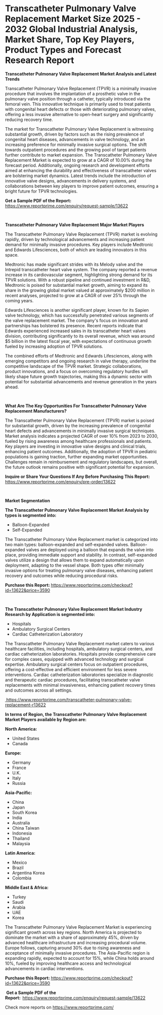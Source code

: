 <p><h1>Transcatheter Pulmonary Valve Replacement Market Size 2025 - 2032 Global Industrial Analysis, Market Share, Top Key Players, Product Types and Forecast Research Report</h1></p><p><strong>Transcatheter Pulmonary Valve Replacement Market Analysis and Latest Trends</strong></p>
<p><p>Transcatheter Pulmonary Valve Replacement (TPVR) is a minimally invasive procedure that involves the implantation of a prosthetic valve in the pulmonary valve position through a catheter, typically introduced via the femoral vein. This innovative technique is primarily used to treat patients with congenital heart defects or those with deteriorating pulmonary valves, offering a less invasive alternative to open-heart surgery and significantly reducing recovery time.</p><p>The market for Transcatheter Pulmonary Valve Replacement is witnessing substantial growth, driven by factors such as the rising prevalence of congenital heart diseases, advancements in valve technology, and an increasing preference for minimally invasive surgical options. The shift towards outpatient procedures and the growing pool of target patients further contribute to market expansion. The Transcatheter Pulmonary Valve Replacement Market is expected to grow at a CAGR of 10.00% during the forecast period. Additionally, ongoing research and development efforts aimed at enhancing the durability and effectiveness of transcatheter valves are bolstering market dynamics. Latest trends include the introduction of innovative valve designs, advancements in delivery systems, and collaborations between key players to improve patient outcomes, ensuring a bright future for TPVR technologies.</p></p>
<p><strong>Get a Sample PDF of the Report:&nbsp;</strong> <a href="https://www.reportprime.com/enquiry/request-sample/13622?utm_campaign=3024&utm_medium=2&utm_source=Github&utm_content=ia&utm_term=20032025&utm_id=transcatheter-pulmonary-valve-replacement">https://www.reportprime.com/enquiry/request-sample/13622</a></p>
<p>&nbsp;</p>
<p><strong>Transcatheter Pulmonary Valve Replacement Major Market Players</strong></p>
<p><p>The Transcatheter Pulmonary Valve Replacement (TPVR) market is evolving rapidly, driven by technological advancements and increasing patient demand for minimally invasive procedures. Key players include Medtronic and Edwards Lifesciences, both of which are leading innovators in this space.</p><p>Medtronic has made significant strides with its Melody valve and the Intrepid transcatheter heart valve system. The company reported a revenue increase in its cardiovascular segment, highlighting strong demand for its TPVR solutions. With a robust pipeline and continued investment in R&D, Medtronic is poised for substantial market growth, aiming to expand its share in the growing global market valued at approximately $200 million in recent analyses, projected to grow at a CAGR of over 25% through the coming years.</p><p>Edwards Lifesciences is another significant player, known for its Sapien valve technology, which has successfully penetrated various segments of the valve replacement market. The company's focus on innovation and partnerships has bolstered its presence. Recent reports indicate that Edwards experienced increased sales in its transcatheter heart valves division, contributing significantly to its overall revenue, which was around $5 billion in the latest fiscal year, with expectations of continuous growth fueled by increasing adoption of TPVR solutions.</p><p>The combined efforts of Medtronic and Edwards Lifesciences, along with emerging competitors and ongoing research in valve therapy, underline the competitive landscape of the TPVR market. Strategic collaborations, product innovations, and a focus on overcoming regulatory hurdles will likely shape future growth trajectories, making this a dynamic sector with potential for substantial advancements and revenue generation in the years ahead.</p></p>
<p>&nbsp;</p>
<p><strong>What Are The Key Opportunities For Transcatheter Pulmonary Valve Replacement Manufacturers?</strong></p>
<p><p>The Transcatheter Pulmonary Valve Replacement (TPVR) market is poised for substantial growth, driven by the increasing prevalence of congenital heart defects and advancements in minimally invasive surgical techniques. Market analysis indicates a projected CAGR of over 10% from 2023 to 2030, fueled by rising awareness among healthcare professionals and patients. Key players are investing in innovative valve designs and clinical trials, enhancing patient outcomes. Additionally, the adoption of TPVR in pediatric populations is gaining traction, further expanding market opportunities. Challenges remain in reimbursement and regulatory landscapes, but overall, the future outlook remains positive with significant potential for expansion.</p></p>
<p><strong>Inquire or Share Your Questions If Any Before Purchasing This Report:</strong> <a href="https://www.reportprime.com/enquiry/pre-order/13622?utm_campaign=3024&utm_medium=2&utm_source=Github&utm_content=ia&utm_term=20032025&utm_id=transcatheter-pulmonary-valve-replacement">https://www.reportprime.com/enquiry/pre-order/13622</a></p>
<p>&nbsp;</p>
<p><strong>Market Segmentation</strong></p>
<p><strong>The Transcatheter Pulmonary Valve Replacement Market Analysis by types is segmented into:</strong></p>
<p><ul><li>Balloon-Expanded</li><li>Self-Expanded</li></ul></p>
<p><p>The Transcatheter Pulmonary Valve Replacement market is categorized into two main types: balloon-expanded and self-expanded valves. Balloon-expanded valves are deployed using a balloon that expands the valve into place, providing immediate support and stability. In contrast, self-expanded valves utilize a design that allows them to expand automatically upon deployment, adapting to the vessel shape. Both types offer minimally invasive options for treating pulmonary valve diseases, enhancing patient recovery and outcomes while reducing procedural risks.</p></p>
<p><strong>Purchase this Report:&nbsp;</strong><a href="https://www.reportprime.com/checkout?id=13622&price=3590&utm_campaign=3024&utm_medium=2&utm_source=Github&utm_content=ia&utm_term=20032025&utm_id=transcatheter-pulmonary-valve-replacement">https://www.reportprime.com/checkout?id=13622&price=3590</a></p>
<p>&nbsp;</p>
<p><strong>The Transcatheter Pulmonary Valve Replacement Market Industry Research by Application is segmented into:</strong></p>
<p><ul><li>Hospitals</li><li>Ambulatory Surgical Centers</li><li>Cardiac Catheterization Laboratory</li></ul></p>
<p><p>The Transcatheter Pulmonary Valve Replacement market caters to various healthcare facilities, including hospitals, ambulatory surgical centers, and cardiac catheterization laboratories. Hospitals provide comprehensive care for complex cases, equipped with advanced technology and surgical expertise. Ambulatory surgical centers focus on outpatient procedures, offering a cost-effective and efficient environment for less severe interventions. Cardiac catheterization laboratories specialize in diagnostic and therapeutic cardiac procedures, facilitating transcatheter valve replacements with minimal invasiveness, enhancing patient recovery times and outcomes across all settings.</p></p>
<p><a href="https://www.reportprime.com/transcatheter-pulmonary-valve-replacement-r13622?utm_campaign=3024&utm_medium=2&utm_source=Github&utm_content=ia&utm_term=20032025&utm_id=transcatheter-pulmonary-valve-replacement">&nbsp;https://www.reportprime.com/transcatheter-pulmonary-valve-replacement-r13622</a></p>
<p><strong>In terms of Region, the Transcatheter Pulmonary Valve Replacement Market Players available by Region are:</strong></p>
<p>
    <p> <strong> North America: </strong>
        <ul>
            <li>United States</li>
            <li>Canada</li>
        </ul>
        </p> 
    <p> <strong> Europe: </strong>
        <ul>
            <li>Germany</li>
            <li>France</li>
            <li>U.K.</li>
            <li>Italy</li>
            <li>Russia</li>
        </ul>
        </p> 
    <p> <strong> Asia-Pacific: </strong>
        <ul>
            <li>China</li>
            <li>Japan</li>
            <li>South Korea</li>
            <li>India</li>
            <li>Australia</li>
            <li>China Taiwan</li>
            <li>Indonesia</li>
            <li>Thailand</li>
            <li>Malaysia</li>
        </ul>
        </p> 
    <p> <strong> Latin America: </strong>
        <ul>
            <li>Mexico</li>
            <li>Brazil</li>
            <li>Argentina Korea</li>
            <li>Colombia</li>
        </ul>
        </p> 
    <p> <strong> Middle East & Africa: </strong>
        <ul>
            <li>Turkey</li>
            <li>Saudi</li>
            <li>Arabia</li>
            <li>UAE</li>
            <li>Korea</li>
        </ul>
    </p>
    </p>
<p><p>The Transcatheter Pulmonary Valve Replacement Market is experiencing significant growth across key regions. North America is projected to dominate the market with a share of approximately 45%, driven by advanced healthcare infrastructure and increasing procedural volume. Europe follows, capturing around 30% due to rising awareness and acceptance of minimally invasive procedures. The Asia-Pacific region is expanding rapidly, expected to account for 15%, while China holds around 10%, fueled by improving healthcare access and technological advancements in cardiac interventions.</p></p>
<p><strong>Purchase this Report: </strong><a href="https://www.reportprime.com/checkout?id=13622&price=3590&utm_campaign=3024&utm_medium=2&utm_source=Github&utm_content=ia&utm_term=20032025&utm_id=transcatheter-pulmonary-valve-replacement">https://www.reportprime.com/checkout?id=13622&price=3590</a></p>
<p>&nbsp;<strong>Get a Sample PDF of the Report:&nbsp;&nbsp;</strong><a href="https://www.reportprime.com/enquiry/request-sample/13622?utm_campaign=3024&utm_medium=2&utm_source=Github&utm_content=ia&utm_term=20032025&utm_id=transcatheter-pulmonary-valve-replacement">https://www.reportprime.com/enquiry/request-sample/13622</a></p>
<p><strong></strong></p>
<p>Check more reports on <a href="https://www.reportprime.com/?utm_campaign=3024&utm_medium=2&utm_source=Github&utm_content=ia&utm_term=20032025&utm_id=transcatheter-pulmonary-valve-replacement">https://www.reportprime.com/</a></p>